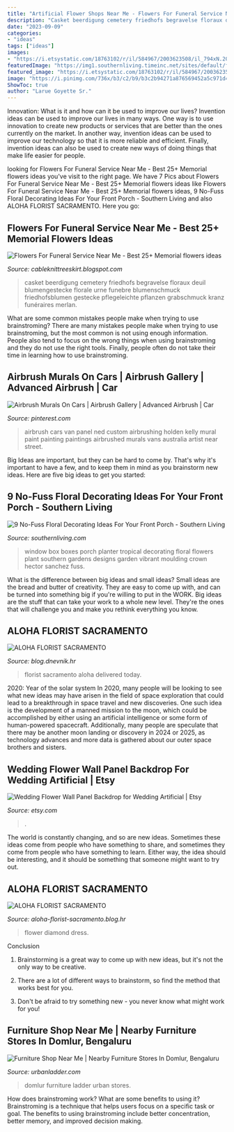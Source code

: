 ```yaml
---
title: "Artificial Flower Shops Near Me - Flowers For Funeral Service Near Me"
description: "Casket beerdigung cemetery friedhofs begravelse floraux deuil blumengestecke florale urne funebre blumenschmuck friedhofsblumen gestecke pflegeleichte pflanzen grabschmuck kranz funéraires merlan"
date: "2023-09-09"
categories:
- "ideas"
tags: ["ideas"]
images:
- "https://i.etsystatic.com/18763102/r/il/584967/2003623508/il_794xN.2003623508_1v0m.jpg"
featuredImage: "https://img1.southernliving.timeinc.net/sites/default/files/styles/responsive_etr_gallery_desktop_portrait/public/image/2017/03/main/tropical-window-box-2420601-127.jpg?itok=WQr9cWuJ"
featured_image: "https://i.etsystatic.com/18763102/r/il/584967/2003623508/il_794xN.2003623508_1v0m.jpg"
image: "https://i.pinimg.com/736x/b3/c2/b9/b3c2b94271a876569452a5c971d429ed--funeral-flower-arrangements-funeral-flowers.jpg"
ShowToc: true
author: "Larue Goyette Sr."
---
```



Innovation: What is it and how can it be used to improve our lives?
Invention ideas can be used to improve our lives in many ways. One way is to use innovation to create new products or services that are better than the ones currently on the market. In another way, invention ideas can be used to improve our technology so that it is more reliable and efficient. Finally, invention ideas can also be used to create new ways of doing things that make life easier for people.

	

		
looking for Flowers For Funeral Service Near Me - Best 25+ Memorial flowers ideas you've visit to the right page. We have 7 Pics about Flowers For Funeral Service Near Me - Best 25+ Memorial flowers ideas like Flowers For Funeral Service Near Me - Best 25+ Memorial flowers ideas, 9 No-Fuss Floral Decorating Ideas For Your Front Porch - Southern Living and also ALOHA FLORIST SACRAMENTO. Here you go:
		
    
## Flowers For Funeral Service Near Me - Best 25+ Memorial Flowers Ideas

<img loading=lazy src="https://i.pinimg.com/736x/b3/c2/b9/b3c2b94271a876569452a5c971d429ed--funeral-flower-arrangements-funeral-flowers.jpg" onerror="this.onerror=null;this.src='https://tse4.mm.bing.net/th?id=OIP.CTI9SKjSz2zi7PaksQ-eggHaNK&amp;pid=15.1';" alt="Flowers For Funeral Service Near Me - Best 25+ Memorial flowers ideas">

_Source: cableknittreeskirt.blogspot.com_

>casket beerdigung cemetery friedhofs begravelse floraux deuil blumengestecke florale urne funebre blumenschmuck friedhofsblumen gestecke pflegeleichte pflanzen grabschmuck kranz funéraires merlan. 

	

What are some common mistakes people make when trying to use brainstroming?
There are many mistakes people make when trying to use brainstroming, but the most common is not using enough information. People also tend to focus on the wrong things when using brainstroming and they do not use the right tools. Finally, people often do not take their time in learning how to use brainstroming.

    
## Airbrush Murals On Cars | Airbrush Gallery | Advanced Airbrush | Car

<img loading=lazy src="https://i.pinimg.com/originals/45/60/b9/4560b9567589dc4390ba6cc22b721965.jpg" onerror="this.onerror=null;this.src='https://tse2.mm.bing.net/th?id=OIP.P0uUMDnwSt7Q23DMtK_lcQAAAA&amp;pid=15.1';" alt="Airbrush Murals On Cars | Airbrush Gallery | Advanced Airbrush | Car">

_Source: pinterest.com_

>airbrush cars van panel ned custom airbrushing holden kelly mural paint painting paintings airbrushed murals vans australia artist near street. 

	

Big Ideas are important, but they can be hard to come by. That's why it's important to have a few, and to keep them in mind as you brainstorm new ideas. Here are five big ideas to get you started: 

    
## 9 No-Fuss Floral Decorating Ideas For Your Front Porch - Southern Living

<img loading=lazy src="https://img1.southernliving.timeinc.net/sites/default/files/styles/responsive_etr_gallery_desktop_portrait/public/image/2017/03/main/tropical-window-box-2420601-127.jpg?itok=WQr9cWuJ" onerror="this.onerror=null;this.src='https://tse1.mm.bing.net/th?id=OIP.pMVMF7KPxmqb_4lypgtItAHaLH&amp;pid=15.1';" alt="9 No-Fuss Floral Decorating Ideas For Your Front Porch - Southern Living">

_Source: southernliving.com_

>window box boxes porch planter tropical decorating floral flowers plant southern gardens designs garden vibrant moulding crown hector sanchez fuss. 

	

What is the difference between big ideas and small ideas?
Small ideas are the bread and butter of creativity. They are easy to come up with, and can be turned into something big if you're willing to put in the WORK. Big ideas are the stuff that can take your work to a whole new level. They're the ones that will challenge you and make you rethink everything you know.

    
## ALOHA FLORIST SACRAMENTO

<img loading=lazy src="http://bit.ly/pcAu5a" onerror="this.onerror=null;this.src='https://tse1.mm.bing.net/th?id=OIP.EzBhebizNEl-U1fLw8aUOQAAAA&amp;pid=15.1';" alt="ALOHA FLORIST SACRAMENTO">

_Source: blog.dnevnik.hr_

>florist sacramento aloha delivered today. 

	

2020: Year of the solar system
In 2020, many people will be looking to see what new ideas may have arisen in the field of space exploration that could lead to a breakthrough in space travel and new discoveries. One such idea is the development of a manned mission to the moon, which could be accomplished by either using an artificial intelligence or some form of human-powered spacecraft. Additionally, many people are speculate that there may be another moon landing or discovery in 2024 or 2025, as technology advances and more data is gathered about our outer space brothers and sisters.

    
## Wedding Flower Wall Panel Backdrop For Wedding Artificial | Etsy

<img loading=lazy src="https://i.etsystatic.com/18763102/r/il/584967/2003623508/il_794xN.2003623508_1v0m.jpg" onerror="this.onerror=null;this.src='https://tse2.mm.bing.net/th?id=OIP.XbMZkdnCSpmvOyRfNTWn9wHaFj&amp;pid=15.1';" alt="Wedding Flower Wall Panel Backdrop for Wedding Artificial | Etsy">

_Source: etsy.com_

>. 

	

The world is constantly changing, and so are new ideas. Sometimes these ideas come from people who have something to share, and sometimes they come from people who have something to learn. Either way, the idea should be interesting, and it should be something that someone might want to try out.

    
## ALOHA FLORIST SACRAMENTO

<img loading=lazy src="http://bit.ly/r4MVJk" onerror="this.onerror=null;this.src='https://tse4.mm.bing.net/th?id=OIP.VvdVlf0nPR-GOk8ZFaTKBgAAAA&amp;pid=15.1';" alt="ALOHA FLORIST SACRAMENTO">

_Source: aloha-florist-sacramento.blog.hr_

>flower diamond dress. 

	

Conclusion
1. Brainstorming is a great way to come up with new ideas, but it's not the only way to be creative.
2. There are a lot of different ways to brainstorm, so find the method that works best for you.

3. Don't be afraid to try something new - you never know what might work for you!

    
## Furniture Shop Near Me | Nearby Furniture Stores In Domlur, Bengaluru

<img loading=lazy src="https://www.ulcdn.net/media/furniture-stores/bangalore/domlur/slideshow/Slideshow-1.jpg?1517492084" onerror="this.onerror=null;this.src='https://tse3.mm.bing.net/th?id=OIP.-2xU6Gmp5Fj90sgeQfGRwQHaDF&amp;pid=15.1';" alt="Furniture Shop Near Me | Nearby Furniture Stores In Domlur, Bengaluru">

_Source: urbanladder.com_

>domlur furniture ladder urban stores. 

	

How does brainstroming work? What are some benefits to using it?
Brainstroming is a technique that helps users focus on a specific task or goal. The benefits to using brainstroming include better concentration, better memory, and improved decision making.

